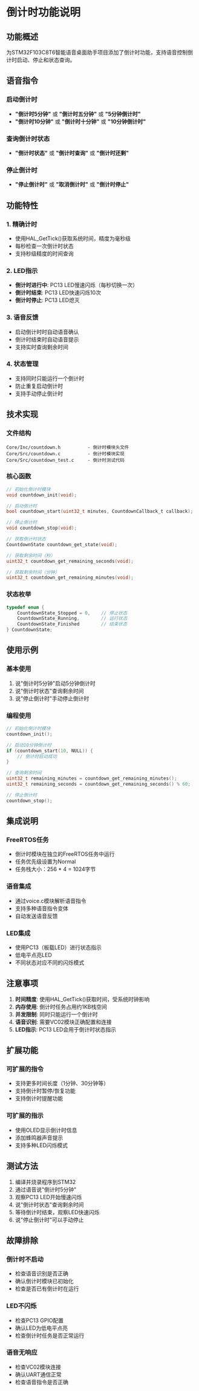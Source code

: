 # 倒计时功能说明

## 功能概述

为STM32F103C8T6智能语音桌面助手项目添加了倒计时功能，支持语音控制倒计时启动、停止和状态查询。

## 语音指令

### 启动倒计时
- **"倒计时5分钟"** 或 **"倒计时五分钟"** 或 **"5分钟倒计时"**
- **"倒计时10分钟"** 或 **"倒计时十分钟"** 或 **"10分钟倒计时"**

### 查询倒计时状态
- **"倒计时状态"** 或 **"倒计时查询"** 或 **"倒计时还剩"**

### 停止倒计时
- **"停止倒计时"** 或 **"取消倒计时"** 或 **"倒计时停止"**

## 功能特性

### 1. 精确计时
- 使用HAL_GetTick()获取系统时间，精度为毫秒级
- 每秒检查一次倒计时状态
- 支持秒级精度的时间查询

### 2. LED指示
- **倒计时进行中**: PC13 LED慢速闪烁（每秒切换一次）
- **倒计时结束**: PC13 LED快速闪烁10次
- **倒计时停止**: PC13 LED熄灭

### 3. 语音反馈
- 启动倒计时时自动语音确认
- 倒计时结束时自动语音提示
- 支持实时查询剩余时间

### 4. 状态管理
- 支持同时只能运行一个倒计时
- 防止重复启动倒计时
- 支持手动停止倒计时

## 技术实现

### 文件结构
```
Core/Inc/countdown.h          - 倒计时模块头文件
Core/Src/countdown.c          - 倒计时模块实现
Core/Src/countdown_test.c     - 倒计时测试代码
```

### 核心函数
```c
// 初始化倒计时模块
void countdown_init(void);

// 启动倒计时
bool countdown_start(uint32_t minutes, CountdownCallback_t callback);

// 停止倒计时
void countdown_stop(void);

// 获取倒计时状态
CountdownState countdown_get_state(void);

// 获取剩余时间（秒）
uint32_t countdown_get_remaining_seconds(void);

// 获取剩余时间（分钟）
uint32_t countdown_get_remaining_minutes(void);
```

### 状态枚举
```c
typedef enum {
    CountdownState_Stopped = 0,    // 停止状态
    CountdownState_Running,        // 运行状态
    CountdownState_Finished        // 结束状态
} CountdownState;
```

## 使用示例

### 基本使用
1. 说"倒计时5分钟"启动5分钟倒计时
2. 说"倒计时状态"查询剩余时间
3. 说"停止倒计时"手动停止倒计时

### 编程使用
```c
// 初始化倒计时模块
countdown_init();

// 启动10分钟倒计时
if (countdown_start(10, NULL)) {
    // 倒计时启动成功
}

// 查询剩余时间
uint32_t remaining_minutes = countdown_get_remaining_minutes();
uint32_t remaining_seconds = countdown_get_remaining_seconds() % 60;

// 停止倒计时
countdown_stop();
```

## 集成说明

### FreeRTOS任务
- 倒计时模块在独立的FreeRTOS任务中运行
- 任务优先级设置为Normal
- 任务栈大小：256 * 4 = 1024字节

### 语音集成
- 通过voice.c模块解析语音指令
- 支持多种语音指令变体
- 自动发送语音反馈

### LED集成
- 使用PC13（板载LED）进行状态指示
- 低电平点亮LED
- 不同状态对应不同的闪烁模式

## 注意事项

1. **时间精度**: 使用HAL_GetTick()获取时间，受系统时钟影响
2. **内存使用**: 倒计时任务占用约1KB栈空间
3. **并发限制**: 同时只能运行一个倒计时
4. **语音识别**: 需要VC02模块正确配置和连接
5. **LED指示**: PC13 LED会用于倒计时状态指示

## 扩展功能

### 可扩展的指令
- 支持更多时间长度（1分钟、30分钟等）
- 支持倒计时暂停/恢复功能
- 支持倒计时提醒功能

### 可扩展的指示
- 使用OLED显示倒计时信息
- 添加蜂鸣器声音提示
- 支持多种LED闪烁模式

## 测试方法

1. 编译并烧录程序到STM32
2. 通过语音说"倒计时5分钟"
3. 观察PC13 LED开始慢速闪烁
4. 说"倒计时状态"查询剩余时间
5. 等待倒计时结束，观察LED快速闪烁
6. 说"停止倒计时"可以手动停止

## 故障排除

### 倒计时不启动
- 检查语音识别是否正确
- 确认倒计时模块已初始化
- 检查是否已有倒计时在运行

### LED不闪烁
- 检查PC13 GPIO配置
- 确认LED为低电平点亮
- 检查倒计时任务是否正常运行

### 语音无响应
- 检查VC02模块连接
- 确认UART通信正常
- 检查语音指令是否正确
